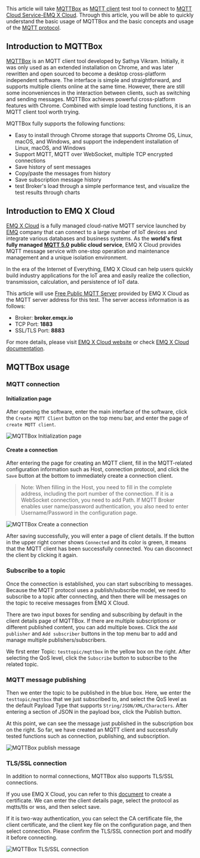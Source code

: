 This article will take [MQTTBox](https://github.com/workswithweb/MQTTBox) as [MQTT client](https://www.emqx.com/en/blog/introduction-to-the-commonly-used-mqtt-client-library) test tool to connect to [MQTT Cloud Service-EMQ X Cloud](https://www.emqx.com/en/cloud). Through this article, you will be able to quickly understand the basic usage of MQTTBox and the basic concepts and usage of the [MQTT protocol](https://www.emqx.com/en/mqtt).



## Introduction to MQTTBox

[MQTTBox](https://github.com/workswithweb/MQTTBox) is an MQTT client tool developed by Sathya Vikram. Initially, it was only used as an extended installation on Chrome, and was later rewritten and open sourced to become a desktop cross-platform independent software. The interface is simple and straightforward, and supports multiple clients online at the same time. However, there are still some inconveniences in the interaction between clients, such as switching and sending messages. MQTTBox achieves powerful cross-platform features with Chrome. Combined with simple load testing functions, it is an MQTT client tool worth trying.

MQTTBox fully supports the following functions:

- Easy to install through Chrome storage that supports Chrome OS, Linux, macOS, and Windows, and support the independent installation of Linux, macOS, and Windows
- Support MQTT, MQTT over WebSocket, multiple TCP encrypted connections
- Save history of sent messages
- Copy/paste the messages from history
- Save subscription message history
- test Broker's load through a simple performance test,  and visualize the test results through charts



## Introduction to EMQ X Cloud

[EMQ X Cloud](https://www.emqx.com/en/cloud) is a fully managed cloud-native MQTT service launched by [EMQ](https://www.emqx.com/en) company that can connect to a large number of IoT devices and integrate various databases and business systems. As the **world's first fully managed** [**MQTT 5.0**](https://www.emqx.com/en/mqtt/mqtt5) **public cloud service**, EMQ X Cloud provides MQTT message service with one-stop operation and maintenance management and a unique isolation environment.

In the era of the Internet of Everything, EMQ X Cloud can help users quickly build industry applications for the IoT area and easily realize the collection, transmission, calculation, and persistence of IoT data.

This article will use [Free Public MQTT Server](https://www.emqx.com/en/mqtt/public-mqtt5-broker) provided by EMQ X Cloud as the MQTT server address for this test. The server access information is as follows:

- Broker: **broker.emqx.io**
- TCP Port: **1883**
- SSL/TLS Port: **8883**

For more details, please visit [EMQ X Cloud website](https://www.emqx.com/en/cloud) or check [EMQ X Cloud documentation](https://docs.emqx.io/en/cloud/latest/).



## MQTTBox usage

### MQTT connection

#### Initialization page

After opening the software, enter the main interface of the software, click the `Create MQTT Client` button on the top menu bar, and enter the page of `create MQTT client`.

![MQTTBox Initialization page](https://static.emqx.net/images/75d7f67d4c584a017f0f50ffd8a4f87e.png)

#### Create a connection

After entering the page for creating an MQTT client, fill in the MQTT-related configuration information such as Host, connection protocol, and click the `Save` button at the bottom to immediately create a connection client.

> Note: When filling in the Host, you need to fill in the complete address, including the port number of the connection. If it is a WebSocket connection, you need to add Path. If MQTT Broker enables user name/password authentication, you also need to enter Username/Password in the configuration page.

![MQTTBox Create a connection](https://static.emqx.net/images/f371711eda1ffc0ebd6a12976e88cfbd.png)

After saving successfully, you will enter a page of client details. If the button in the upper right corner shows `Connected` and its color is green, it means that the MQTT client has been successfully connected. You can disconnect the client by clicking it again.

### Subscribe to a topic

Once the connection is established, you can start subscribing to messages. Because the MQTT protocol uses a publish/subscribe model, we need to subscribe to a topic after connecting, and then there will be messages on the topic to receive messages from EMQ X Cloud.

There are two input boxes for sending and subscribing by default in the client details page of MQTTBox. If there are multiple subscriptions or different published content, you can add multiple boxes. Click the `Add publisher` and `Add subscriber` buttons in the top menu bar to add and manage multiple publishers/subscribers.

We first enter Topic: `testtopic/mqttbox` in the yellow box on the right. After selecting the QoS level, click the `Subscribe` button to subscribe to the related topic.

### MQTT message publishing

Then we enter the topic to be published in the blue box. Here, we enter the `testtopic/mqttbox` that we just subscribed to, and select the QoS level as the default Payload Type that supports `String/JSON/XML/Characters`. After entering a section of JSON in the payload box, click the Publish button.

At this point, we can see the message just published in the subscription box on the right. So far, we have created an MQTT client and successfully tested functions such as connection, publishing, and subscription.

![MQTTBox publish message](https://static.emqx.net/images/638cea055bb29c8b6265ac6df0496413.png)

### TLS/SSL connection

In addition to normal connections, MQTTBox also supports TLS/SSL connections.

If you use EMQ X Cloud, you can refer to this [document](https://docs.emqx.io/en/cloud/latest/deployments/tls_ssl.html) to create a certificate. We can enter the client details page, select the protocol as mqtts/tls or wss, and then select save.

If it is two-way authentication, you can select the CA certificate file, the client certificate, and the client key file on the configuration page, and then select connection. Please confirm the TLS/SSL connection port and modify it before connecting.

![MQTTBox TLS/SSL connection](https://static.emqx.net/images/6d53d3f95ac3b4bef0cfcdd2bc51a11f.jpg)

